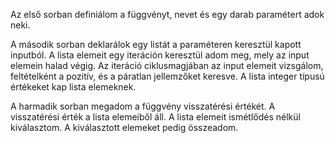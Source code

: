 Az első sorban definiálom a függvényt, nevet és egy darab paramétert adok neki. 

A második sorban deklarálok egy listát a paraméteren keresztül kapott inputból.
A lista elemeit egy iteráción keresztül adom meg, mely az input elemein halad végig. Az iteráció ciklusmagjában az input elemeit vizsgálom, feltételként a pozitív, és a páratlan jellemzőket keresve.
A lista integer típusú értékeket kap lista elemeknek.

A harmadik sorban megadom a függvény visszatérési értékét. A visszatérési érték a lista elemeiből áll. A lista elemeit ismétlődés nélkül kiválasztom. A kiválasztott elemeket pedig összeadom.
